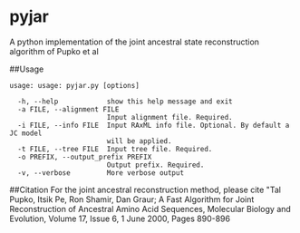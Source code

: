 # pyjar
A python implementation of the joint ancestral state reconstruction algorithm of Pupko et al

##Usage
```
usage: usage: pyjar.py [options]

  -h, --help            show this help message and exit
  -a FILE, --alignment FILE
                        Input alignment file. Required.
  -i FILE, --info FILE  Input RAxML info file. Optional. By default a JC model
                        will be applied.
  -t FILE, --tree FILE  Input tree file. Required.
  -o PREFIX, --output_prefix PREFIX
                        Output prefix. Required.
  -v, --verbose         More verbose output
```
##Citation
For the joint ancestral reconstruction method, please cite "Tal Pupko, Itsik Pe, Ron Shamir, Dan Graur; A
Fast Algorithm for Joint Reconstruction of Ancestral Amino Acid Sequences,
Molecular Biology and Evolution, Volume 17, Issue 6, 1 June 2000, Pages
890-896
